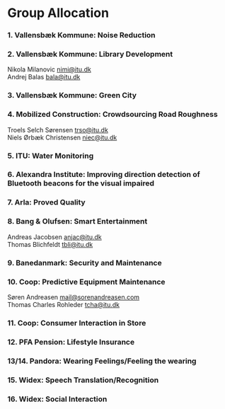 # Group Allocation


### 1. Vallensbæk Kommune: Noise Reduction
### 2. Vallensbæk Kommune: Library Development
Nikola Milanovic <nimi@itu.dk>  
Andrej Balas <bala@itu.dk>  

### 3. Vallensbæk Kommune: Green City
### 4. Mobilized Construction: Crowdsourcing Road Roughness
Troels Selch Sørensen <trso@itu.dk>  
Niels Ørbæk Christensen <niec@itu.dk>

### 5. ITU: Water Monitoring
### 6. Alexandra Institute: Improving direction detection of Bluetooth beacons for the visual impaired
### 7. Arla: Proved Quality
### 8. Bang & Olufsen: Smart Entertainment
Andreas Jacobsen <anjac@itu.dk>   
Thomas Blichfeldt <tbli@itu.dk>

### 9. Banedanmark: Security and Maintenance
### 10. Coop: Predictive Equipment Maintenance
Søren Andreasen <mail@sorenandreasen.com>  
Thomas Charles Rohleder <tcha@itu.dk>

### 11. Coop: Consumer Interaction in Store
### 12. PFA Pension: Lifestyle Insurance
### 13/14. Pandora: Wearing Feelings/Feeling the wearing
### 15. Widex: Speech Translation/Recognition
### 16. Widex: Social Interaction
